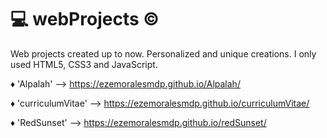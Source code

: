 # :computer: webProjects :copyright:
Web projects created up to now. Personalized and unique creations. I only used HTML5, CSS3 and JavaScript.

:diamonds: 'Alpalah' --> https://ezemoralesmdp.github.io/Alpalah/

:diamonds: 'curriculumVitae' --> https://ezemoralesmdp.github.io/curriculumVitae/

:diamonds: 'RedSunset' --> https://ezemoralesmdp.github.io/redSunset/
